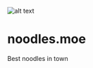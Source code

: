 ![alt text](https://travis-ci.com/joan-serra/noodles.moe.svg?branch=master "Build Status")
# noodles.moe
Best noodles in town
